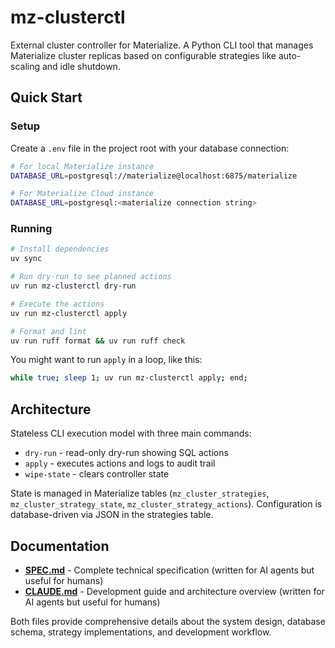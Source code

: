 # mz-clusterctl

External cluster controller for Materialize. A Python CLI tool that manages
Materialize cluster replicas based on configurable strategies like auto-scaling
and idle shutdown.

## Quick Start

### Setup

Create a `.env` file in the project root with your database connection:

```bash
# For local Materialize instance
DATABASE_URL=postgresql://materialize@localhost:6875/materialize

# For Materialize Cloud instance
DATABASE_URL=postgresql:<materialize connection string>
```

### Running

```bash
# Install dependencies
uv sync

# Run dry-run to see planned actions
uv run mz-clusterctl dry-run

# Execute the actions
uv run mz-clusterctl apply

# Format and lint
uv run ruff format && uv run ruff check
```

You might want to run `apply` in a loop, like this:

```bash
while true; sleep 1; uv run mz-clusterctl apply; end;
```

## Architecture

Stateless CLI execution model with three main commands:
- `dry-run` - read-only dry-run showing SQL actions
- `apply` - executes actions and logs to audit trail
- `wipe-state` - clears controller state

State is managed in Materialize tables (`mz_cluster_strategies`,
`mz_cluster_strategy_state`, `mz_cluster_strategy_actions`). Configuration is
database-driven via JSON in the strategies table.

## Documentation

- **[SPEC.md](SPEC.md)** - Complete technical specification (written for AI
  agents but useful for humans)
- **[CLAUDE.md](CLAUDE.md)** - Development guide and architecture overview
  (written for AI agents but useful for humans)

Both files provide comprehensive details about the system design, database
schema, strategy implementations, and development workflow.
